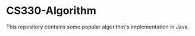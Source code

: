 CS330-Algorithm
===============

This repository contains some popular algorithm's implementation in Java.

